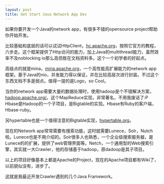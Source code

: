 ```yaml
--- 
layout: post
title: Get Start Java Network App Dev
---
```

如果你要开发一个Java的network app，有很多不错的opensource project帮助你开始开发。

比较基础和底层的话可以试试HttpClient，<a href="http://hc.apache.org">hc.apache.org</a>，按照它官方的教程，六步走。这个框架提供了Http访问的能力，加上Java的multithread能力，虽然效率不及noblocking io那么高但胜在文档资料多。这个一个初学者的好起点。

高级点的就是mina，<a href="http://mina.apache.org">mina.apache.org</a>，一个高性能高扩展能力的network app框架。基于Java的nio，并发能力得以保证，并在比较高层次进行封装。不过这个东西文档不多是弱点。值得一提的是Logo，so Cool。

当你的network app需要大量的数据处理时，使用hadoop是个不错解决方案，<a href="http://hadoop.apache.org">hadoop.apache.org/</a>。这个MapReduce实现，非常著名，不用我废话了:P Hbase是Hadoop的一个子项目，是Bigtable的实现。Hbase有Ruby的客户端，Hbase-ruby。

另hypertable也是一个值得注意的Bigtable实现，<a href="http://www.hypertable.org/">hypertable.org</a>。

现在的Network app常常需要有搜索功能，这时就需要Lunece，Solr，Nutch啦。Lunece也是不用介绍的。Solr很多人也熟悉，一个企业级搜索服务器，是Lunece的的扩展，提供了web管理界面等。Netch，一个通用型的Web搜索引擎，其实就一大Crawler，他的存储基于hadoop，原dadoop是其子项目。

以上的项目好像基本上都是Apache的Project，现在的Apache项目都有Wiki了，以前貌似没有，进步了。

这就是我最近开发Crawler遇到的几个Java Framework。
